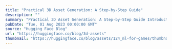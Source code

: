 ```yaml
---
title: "Practical 3D Asset Generation: A Step-by-Step Guide"
description: ""
summary: "Practical 3D Asset Generation: A Step-by-Step Guide Introduction Generative AI has become an instrum..."
pubDate: "Tue, 01 Aug 2023 00:00:00 GMT"
source: "Hugging Face Blog"
url: "https://huggingface.co/blog/3d-assets"
thumbnail: "https://huggingface.co/blog/assets/124_ml-for-games/thumbnail-3d.jpg"
---
```


